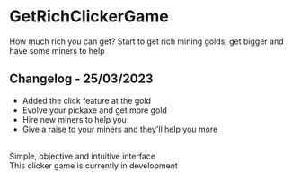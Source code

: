 ﻿# GetRichClickerGame
How much rich you can get?
Start to get rich mining golds, get bigger and have some miners to help
<br>
## Changelog - 25/03/2023
* Added the click feature at the gold
* Evolve your pickaxe and get more gold
* Hire new miners to help you
* Give a raise to your miners and they'll help you more
<br>
Simple, objective and intuitive interface
<br>
This clicker game is currently in development

